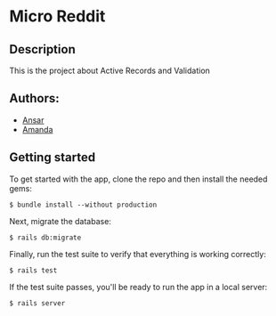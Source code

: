 # Micro Reddit

## Description
This is the project about Active Records and Validation

## Authors:
* [Ansar](https://github.com/ansaryergesh)
* [Amanda](https://github.com/vieiramanda11)

## Getting started

To get started with the app, clone the repo and then install the needed gems:

```
$ bundle install --without production
```

Next, migrate the database:

```
$ rails db:migrate
```

Finally, run the test suite to verify that everything is working correctly:

```
$ rails test
```

If the test suite passes, you'll be ready to run the app in a local server:

```
$ rails server
```

